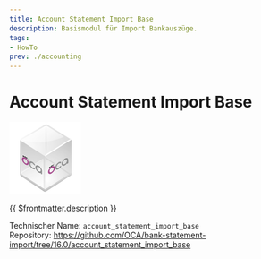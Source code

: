 ```yaml
---
title: Account Statement Import Base
description: Basismodul für Import Bankauszüge.
tags:
- HowTo
prev: ./accounting
---
```

# Account Statement Import Base
![icon_oca_app](attachments/icon_oca_app.png)

{{ $frontmatter.description }}

Technischer Name: `account_statement_import_base`\
Repository: <https://github.com/OCA/bank-statement-import/tree/16.0/account_statement_import_base>

